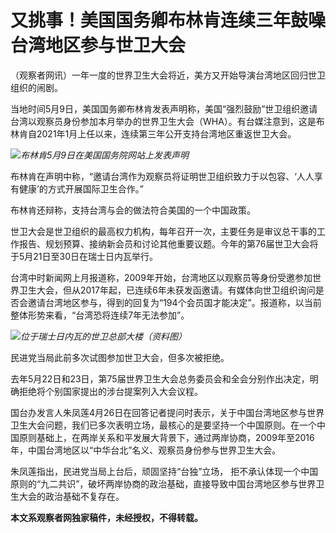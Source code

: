 # 又挑事！美国国务卿布林肯连续三年鼓噪台湾地区参与世卫大会

（观察者网讯）一年一度的世界卫生大会将近，美方又开始导演台湾地区回归世卫组织的闹剧。

当地时间5月9日，美国国务卿布林肯发表声明称，美国“强烈鼓励”世卫组织邀请台湾以观察员身份参加本月举办的世界卫生大会（WHA）。有台媒注意到，这是布林肯自2021年1月上任以来，连续第三年公开支持台湾地区重返世卫大会。

![](https://inews.gtimg.com/newsapp_bt/0/15792353651/1000)_布林肯5月9日在美国国务院网站上发表声明_

布林肯在声明中称，“邀请台湾作为观察员将证明世卫组织致力于以包容、‘人人享有健康’的方式开展国际卫生合作。”

布林肯还辩称，支持台湾与会的做法符合美国的一个中国政策。

世卫大会是世卫组织的最高权力机构，每年召开一次，主要任务是审议总干事的工作报告、规划预算、接纳新会员和讨论其他重要议题。今年的第76届世卫大会将于5月21日至30日在瑞士日内瓦举行。

台湾中时新闻网上月报道称，2009年开始，台湾地区以观察员等身份受邀参加世界卫生大会，但从2017年起，已连续6年未获发函邀请。有媒体向世卫组织询问是否会邀请台湾地区参与，得到的回复为“194个会员国才能决定”。报道称，以当前整体形势来看，“台湾恐将连续7年无法参加”。

![](https://inews.gtimg.com/newsapp_bt/0/15792353657/1000)_位于瑞士日内瓦的世卫总部大楼（资料图）_

民进党当局此前多次试图参加世卫大会，但多次被拒绝。

去年5月22日和23日，第75届世界卫生大会总务委员会和全会分别作出决定，明确拒绝将个别国家提出的涉台提案列入大会议程。

国台办发言人朱凤莲4月26日在回答记者提问时表示，关于中国台湾地区参与世界卫生大会问题，我们已多次表明立场，最核心的是要坚持一个中国原则。在一个中国原则基础上，在两岸关系和平发展大背景下，通过两岸协商，2009年至2016年，中国台湾地区以“中华台北”名义、观察员身份参与世界卫生大会。

朱凤莲指出，民进党当局上台后，顽固坚持“台独”立场，
拒不承认体现一个中国原则的“九二共识”，破坏两岸协商的政治基础，直接导致中国台湾地区参与世界卫生大会的政治基础不复存在。

**本文系观察者网独家稿件，未经授权，不得转载。**


